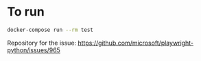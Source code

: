 # To run

```bash
docker-compose run --rm test
```

Repository for the issue: https://github.com/microsoft/playwright-python/issues/965